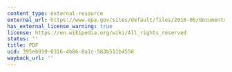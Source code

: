 ```yaml
---
content_type: external-resource
external_url: https://www.epa.gov/sites/default/files/2016-06/documents/npwdr_complete_table.pdf
has_external_license_warning: true
license: https://en.wikipedia.org/wiki/All_rights_reserved
status: ''
title: PDF
uid: 395eb910-0316-4b86-8a1c-583b511b4550
wayback_url: ''
---
```

